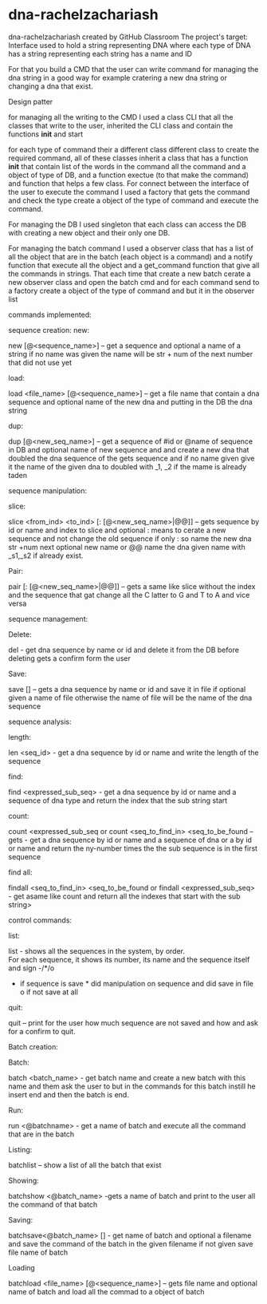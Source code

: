 # dna-rachelzachariash
dna-rachelzachariash created by GitHub Classroom
The project's target:
Interface used to hold a string representing DNA where each type of DNA has a string representing each string has a name and ID

For that you build a CMD that the user can write command for managing the dna string in a good way for example cratering 
a new dna string or changing a dna that exist.

Design patter

for managing all the writing to the CMD I used a class CLI that all the classes that write to the user,
inherited the CLI class and contain the functions __init__ and start

for each type of command their a different class different class to create the
required command, all of these classes inherit a class that has a function __init__ that contain list of the words
in the command all the command and a object of type of DB, and a function exectue (to that make the command) and function that helps a few class.
For connect between the interface of the user to execute the command I used a factory that gets the command and
check the type create  a  object of the type of command and execute the command.

For managing the DB I used singleton that each class can access the DB with creating a new object and their only one DB.

For managing the batch command I used a observer class that has a list of all the object 
that are in the batch (each object is a command) and a notify function that execute all the object and a get_command function 
that give all the commands in strings. That each time that create a new batch cerate a new observer class and 
open the batch cmd and for each command send to a factory create a object of the type of command and but it in the observer list

commands implemented:

sequence creation:
new:

new <sequence> [@<sequence_name>] – get a sequence and optional a name of a string if no name
was given the name will be str + num of the next number that did not use yet
 
load:
 
load <file_name>  [@<sequence_name>] – get a file name that contain a dna sequence and optional 
name of the new dna and putting in the DB the dna string
 
dup:
 
dup <seq> [@<new_seq_name>] – get a sequence of #id or @name of sequence in DB and optional name of 
new sequence and and create a new dna that doubled  the dna sequence of the gets sequence and if no
name given give it the name of the given dna to doubled with _1, _2 if the mame is already taden
 
 sequence manipulation:
 
slice:
 
slice <seq> <from_ind> <to_ind> [: [@<new_seq_name>|@@]] – gets sequence by id or name and index to slice and
optional : means to cerate a new sequence and not change the old sequence if only : so name the new dna 
str +num next optional new name or @@ name the dna given name with _s1,_s2 if already exist.
 
Pair:
 
pair <seq> [: [@<new_seq_name>|@@]] – gets a same like slice without the index and the sequence that gat
change all the C latter to G and T to A and vice versa
 
sequence management:
 
Delete:
 
del <seq> - get dna sequence by name or id and delete it from the DB before deleting gets a confirm form the user
 
Save:
 
save <seq> [<filename>] – gets a dna sequence by name or id and save it in file if optional given a name
of file otherwise the name of file will be the name of the dna sequence
 
sequence analysis:
 
length:
 
len <seq_id> - get a dna sequence by id or name and write the length of the sequence
 
find:
 
find <seq> <expressed_sub_seq> - get a dna sequence by id or name and a sequence of dna type and 
return the index that the sub string start 
 
count:
 
count <seq> <expressed_sub_seq or count <seq_to_find_in> <seq_to_be_found – gets - get a dna
sequence by id or name and a sequence of dna or a by id or name and return the ny-number times 
the the sub sequence is in the first sequence 
                                                                          
find all:
                                                                          
findall <seq_to_find_in> <seq_to_be_found or findall <seq> <expressed_sub_seq> - get asame like
count and return all the indexes that start with the sub string>  
 
control commands:
 
list:
 
list - shows all the sequences in the system, by order.   
For each sequence, it shows its number, its name and the sequence itself and sign   -/*/o 
- if sequence is save * did manipulation on sequence and did save in file o if not save at all
 
quit:
 
quit – print for the user how much sequence are not saved and how and ask for a confirm to quit.
 
Batch creation:
 
Batch:
 
batch <batch_name> - get batch name and create a new batch with this name and them ask the user
to but in the commands for this batch instill he insert end and then the batch is end.
 
Run:
 
run <@batchname> - get a name of batch and execute all the command that are in the batch
 
Listing:
 
batchlist – show a list of all the batch that exist
 
Showing:
 
batchshow <@batch_name> -gets a name of batch and print to the user all the command of that batch
 
Saving:
 
batchsave<@batch_name> [<filename>] - get name of batch and optional a filename  
and save the command of the batch in the given filename if not given save file name of batch
 
Loading
 
batchload <file_name>  [@<sequence_name>] – gets file name and optional name of batch and load all the commad to a object of batch 

  


 
